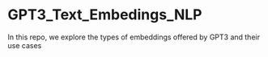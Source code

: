 # GPT3_Text_Embedings_NLP
In this repo, we explore the types of embeddings offered by GPT3 and their use cases
